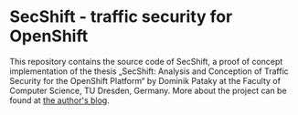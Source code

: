 # SecShift - traffic security for OpenShift

This repository contains the source code of SecShift, a proof of concept implementation of the thesis „SecShift: Analysis and Conception of Traffic Security for the OpenShift Platform“ by Dominik Pataky at the Faculty of Computer Science, TU Dresden, Germany.
More about the project can be found at [the author's blog](https://bitkeks.eu/blog/2019/08/secshift.html).
